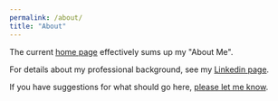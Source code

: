 ```yaml
---
permalink: /about/
title: "About"
---
```


The current <a href="https://danielrdowns.github.io/website/">home page</a> effectively sums up my "About Me".

For details about my professional background, see my <a href="https://www.linkedin.com/in/danielrdowns/">Linkedin page</a>.

If you have suggestions for what should go here, <a href="https://danielrdowns.github.io/website/contact/">please let me know</a>.



